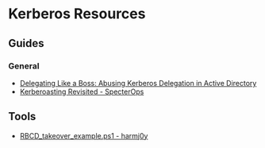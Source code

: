 # Kerberos Resources

## Guides

### General
* [Delegating Like a Boss: Abusing Kerberos Delegation in Active Directory](https://www.guidepointsecurity.com/blog/delegating-like-a-boss-abusing-kerberos-delegation-in-active-directory/)
* [Kerberoasting Revisited - SpecterOps](https://www.youtube.com/watch?v=SStP2RjVq0I)

## Tools
* [RBCD_takeover_example.ps1 - harmj0y](https://gist.github.com/HarmJ0y/a1ae1cf09e5ac89ee15fb3da25dcb10a)